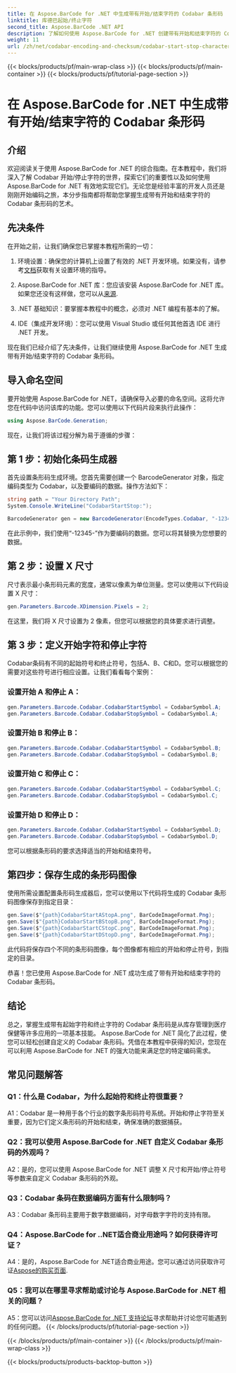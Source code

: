 ```yaml
---
title: 在 Aspose.BarCode for .NET 中生成带有开始/结束字符的 Codabar 条形码
linktitle: 库德巴起始/终止字符
second_title: Aspose.BarCode .NET API
description: 了解如何使用 Aspose.BarCode for .NET 创建带有开始和结束字符的 Codabar 条形码。开发人员的分步指南。
weight: 11
url: /zh/net/codabar-encoding-and-checksum/codabar-start-stop-characters/
---
```


{{< blocks/products/pf/main-wrap-class >}}
{{< blocks/products/pf/main-container >}}
{{< blocks/products/pf/tutorial-page-section >}}

# 在 Aspose.BarCode for .NET 中生成带有开始/结束字符的 Codabar 条形码

## 介绍

欢迎阅读关于使用 Aspose.BarCode for .NET 的综合指南。在本教程中，我们将深入了解 Codabar 开始/停止字符的世界，探索它们的重要性以及如何使用 Aspose.BarCode for .NET 有效地实现它们。无论您是经验丰富的开发人员还是刚刚开始编码之旅，本分步指南都将帮助您掌握生成带有开始和结束字符的 Codabar 条形码的艺术。

## 先决条件

在开始之前，让我们确保您已掌握本教程所需的一切：

1. 环境设置：确保您的计算机上设置了有效的 .NET 开发环境。如果没有，请参考[文档](https://reference.aspose.com/barcode/net/)获取有关设置环境的指导。

2. Aspose.BarCode for .NET 库：您应该安装 Aspose.BarCode for .NET 库。如果您还没有这样做，您可以从[来源](https://releases.aspose.com/barcode/net/).

3. .NET 基础知识：要掌握本教程中的概念，必须对 .NET 编程有基本的了解。

4. IDE（集成开发环境）：您可以使用 Visual Studio 或任何其他首选 IDE 进行 .NET 开发。

现在我们已经介绍了先决条件，让我们继续使用 Aspose.BarCode for .NET 生成带有开始/结束字符的 Codabar 条形码。

## 导入命名空间

要开始使用 Aspose.BarCode for .NET，请确保导入必要的命名空间。这将允许您在代码中访问该库的功能。您可以使用以下代码片段来执行此操作：

```csharp
using Aspose.BarCode.Generation;
```

现在，让我们将该过程分解为易于遵循的步骤：

## 第 1 步：初始化条码生成器

首先设置条形码生成环境。您首先需要创建一个 BarcodeGenerator 对象，指定编码类型为 Codabar，以及要编码的数据。操作方法如下：

```csharp
string path = "Your Directory Path";
System.Console.WriteLine("CodabarStartStop:");

BarcodeGenerator gen = new BarcodeGenerator(EncodeTypes.Codabar, "-12345-");
```

在此示例中，我们使用“-12345-”作为要编码的数据。您可以将其替换为您想要的数据。

## 第 2 步：设置 X 尺寸

尺寸表示最小条形码元素的宽度，通常以像素为单位测量。您可以使用以下代码设置 X 尺寸：

```csharp
gen.Parameters.Barcode.XDimension.Pixels = 2;
```

在这里，我们将 X 尺寸设置为 2 像素，但您可以根据您的具体要求进行调整。

## 第 3 步：定义开始字符和停止字符

Codabar条码有不同的起始符号和终止符号，包括A、B、C和D。您可以根据您的需要对这些符号进行相应设置。让我们看看每个案例：

### 设置开始 A 和停止 A：

```csharp
gen.Parameters.Barcode.Codabar.CodabarStartSymbol = CodabarSymbol.A;
gen.Parameters.Barcode.Codabar.CodabarStopSymbol = CodabarSymbol.A;
```

### 设置开始 B 和停止 B：

```csharp
gen.Parameters.Barcode.Codabar.CodabarStartSymbol = CodabarSymbol.B;
gen.Parameters.Barcode.Codabar.CodabarStopSymbol = CodabarSymbol.B;
```

### 设置开始 C 和停止 C：

```csharp
gen.Parameters.Barcode.Codabar.CodabarStartSymbol = CodabarSymbol.C;
gen.Parameters.Barcode.Codabar.CodabarStopSymbol = CodabarSymbol.C;
```

### 设置开始 D 和停止 D：

```csharp
gen.Parameters.Barcode.Codabar.CodabarStartSymbol = CodabarSymbol.D;
gen.Parameters.Barcode.Codabar.CodabarStopSymbol = CodabarSymbol.D;
```

您可以根据条形码的要求选择适当的开始和结束符号。

## 第四步：保存生成的条形码图像

使用所需设置配置条形码生成器后，您可以使用以下代码将生成的 Codabar 条形码图像保存到指定目录：

```csharp
gen.Save($"{path}CodabarStartAStopA.png", BarCodeImageFormat.Png);
gen.Save($"{path}CodabarStartBStopB.png", BarCodeImageFormat.Png);
gen.Save($"{path}CodabarStartCStopC.png", BarCodeImageFormat.Png);
gen.Save($"{path}CodabarStartDStopD.png", BarCodeImageFormat.Png);
```

此代码将保存四个不同的条形码图像，每个图像都有相应的开始和停止符号，到指定的目录。

恭喜！您已使用 Aspose.BarCode for .NET 成功生成了带有开始和结束字符的 Codabar 条形码。

## 结论

总之，掌握生成带有起始字符和终止字符的 Codabar 条形码是从库存管理到医疗保健等许多应用的一项基本技能。 Aspose.BarCode for .NET 简化了此过程，使您可以轻松创建自定义的 Codabar 条形码。凭借在本教程中获得的知识，您现在可以利用 Aspose.BarCode for .NET 的强大功能来满足您的特定编码需求。

## 常见问题解答

### Q1：什么是 Codabar，为什么起始符和终止符很重要？

A1：Codabar 是一种用于各个行业的数字条形码符号系统。开始和停止字符至关重要，因为它们定义条形码的开始和结束，确保准确的数据捕获。

### Q2：我可以使用 Aspose.BarCode for .NET 自定义 Codabar 条形码的外观吗？

A2：是的，您可以使用 Aspose.BarCode for .NET 调整 X 尺寸和开始/停止符号等参数来自定义 Codabar 条形码的外观。

### Q3：Codabar 条码在数据编码方面有什么限制吗？

A3：Codabar 条形码主要用于数字数据编码，对字母数字字符的支持有限。

### Q4：Aspose.BarCode for ..NET适合商业用途吗？如何获得许可证？

 A4：是的，Aspose.BarCode for .NET适合商业用途。您可以通过访问获取许可证[Aspose的购买页面](https://purchase.aspose.com/buy).

### Q5：我可以在哪里寻求帮助或讨论与 Aspose.BarCode for .NET 相关的问题？

 A5：您可以访问[Aspose.BarCode for .NET 支持论坛](https://forum.aspose.com/c/barcode/13)寻求帮助并讨论您可能遇到的任何问题。
{{< /blocks/products/pf/tutorial-page-section >}}

{{< /blocks/products/pf/main-container >}}
{{< /blocks/products/pf/main-wrap-class >}}

{{< blocks/products/products-backtop-button >}}
